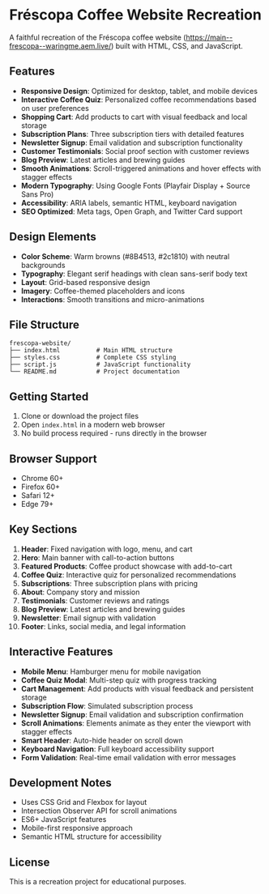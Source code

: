 # Fréscopa Coffee Website Recreation

A faithful recreation of the Fréscopa coffee website (https://main--frescopa--waringme.aem.live/) built with HTML, CSS, and JavaScript.

## Features

- **Responsive Design**: Optimized for desktop, tablet, and mobile devices
- **Interactive Coffee Quiz**: Personalized coffee recommendations based on user preferences
- **Shopping Cart**: Add products to cart with visual feedback and local storage
- **Subscription Plans**: Three subscription tiers with detailed features
- **Newsletter Signup**: Email validation and subscription functionality
- **Customer Testimonials**: Social proof section with customer reviews
- **Blog Preview**: Latest articles and brewing guides
- **Smooth Animations**: Scroll-triggered animations and hover effects with stagger effects
- **Modern Typography**: Using Google Fonts (Playfair Display + Source Sans Pro)
- **Accessibility**: ARIA labels, semantic HTML, keyboard navigation
- **SEO Optimized**: Meta tags, Open Graph, and Twitter Card support

## Design Elements

- **Color Scheme**: Warm browns (#8B4513, #2c1810) with neutral backgrounds
- **Typography**: Elegant serif headings with clean sans-serif body text
- **Layout**: Grid-based responsive design
- **Imagery**: Coffee-themed placeholders and icons
- **Interactions**: Smooth transitions and micro-animations

## File Structure

```
frescopa-website/
├── index.html          # Main HTML structure
├── styles.css          # Complete CSS styling
├── script.js           # JavaScript functionality
└── README.md           # Project documentation
```

## Getting Started

1. Clone or download the project files
2. Open `index.html` in a modern web browser
3. No build process required - runs directly in the browser

## Browser Support

- Chrome 60+
- Firefox 60+
- Safari 12+
- Edge 79+

## Key Sections

1. **Header**: Fixed navigation with logo, menu, and cart
2. **Hero**: Main banner with call-to-action buttons
3. **Featured Products**: Coffee product showcase with add-to-cart
4. **Coffee Quiz**: Interactive quiz for personalized recommendations
5. **Subscriptions**: Three subscription plans with pricing
6. **About**: Company story and mission
7. **Testimonials**: Customer reviews and ratings
8. **Blog Preview**: Latest articles and brewing guides
9. **Newsletter**: Email signup with validation
10. **Footer**: Links, social media, and legal information

## Interactive Features

- **Mobile Menu**: Hamburger menu for mobile navigation
- **Coffee Quiz Modal**: Multi-step quiz with progress tracking
- **Cart Management**: Add products with visual feedback and persistent storage
- **Subscription Flow**: Simulated subscription process
- **Newsletter Signup**: Email validation and subscription confirmation
- **Scroll Animations**: Elements animate as they enter the viewport with stagger effects
- **Smart Header**: Auto-hide header on scroll down
- **Keyboard Navigation**: Full keyboard accessibility support
- **Form Validation**: Real-time email validation with error messages

## Development Notes

- Uses CSS Grid and Flexbox for layout
- Intersection Observer API for scroll animations
- ES6+ JavaScript features
- Mobile-first responsive approach
- Semantic HTML structure for accessibility

## License

This is a recreation project for educational purposes.
